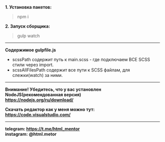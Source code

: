 **1. Установка пакетов:**
> npm i

**2. Запуск сборщика:**
> gulp watch

---
**Содержимое gulpfile.js**
- scssPath содержит путь к main.scss - где подключаем ВСЕ SCSS стили через import.
- scssAllFilesPath содержит все пути к SCSS файлам, для слежки(watch) за ними.

---
**Внимание! Убедитесь, что у вас установлен NodeJS(рекомендованная версия)**  
**https://nodejs.org/ru/download/**

**Скачать редактор как у меня можно тут:**  
**https://code.visualstudio.com/**


---
**telegram: https://t.me/html_mentor**  
**instagram:** **@html.metor**